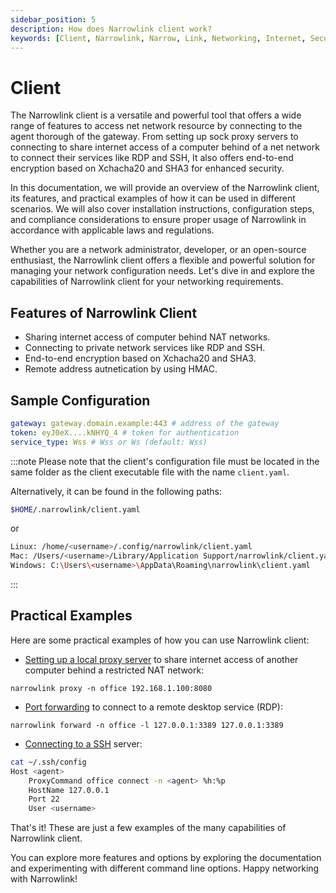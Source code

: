 ```yaml
---
sidebar_position: 5
description: How does Narrowlink client work?
keywords: [Client, Narrowlink, Narrow, Link, Networking, Internet, Security, Privacy, Open Source, Self-hosted, Tutorial, How-to, Guide, Nat, Firewall, Proxy, Reverse Proxy, Tunnel]
---
```


# Client

The Narrowlink client is a versatile and powerful tool that offers a wide range of features to access net network resource by connecting to the agent thorough of the gateway. From setting up sock proxy servers to connecting to share internet access of a computer behind of a net network to connect their services like RDP and SSH, It also offers end-to-end encryption based on Xchacha20 and SHA3 for enhanced security.

In this documentation, we will provide an overview of the Narrowlink client, its features, and practical examples of how it can be used in different scenarios. We will also cover installation instructions, configuration steps, and compliance considerations to ensure proper usage of Narrowlink in accordance with applicable laws and regulations.

Whether you are a network administrator, developer, or an open-source enthusiast, the Narrowlink client offers a flexible and powerful solution for managing your network configuration needs. Let's dive in and explore the capabilities of Narrowlink client for your networking requirements.

## Features of Narrowlink Client

- Sharing internet access of computer behind NAT networks.
- Connecting to private network services like RDP and SSH.
- End-to-end encryption based on Xchacha20 and SHA3.
- Remote address autnetication by using HMAC.

## Sample Configuration

```yaml
gateway: gateway.domain.example:443 # address of the gateway
token: eyJ0eX....kNHYQ_4 # token for authentication
service_type: Wss # Wss or Ws (default: Wss)
```

:::note
Please note that the client's configuration file must be located in the same folder as the client executable file with the name `client.yaml`.

Alternatively, it can be found in the following paths:

```bash
$HOME/.narrowlink/client.yaml
```

or

```bash
Linux: /home/<username>/.config/narrowlink/client.yaml
Mac: /Users/<username>/Library/Application Support/narrowlink/client.yaml
Windows: C:\Users\<username>\AppData\Roaming\narrowlink\client.yaml
```

:::

## Practical Examples

Here are some practical examples of how you can use Narrowlink client:

- [Setting up a local proxy server](/docs/extended-tutorial/share-network-access/) to share internet access of another computer behind a restricted NAT network:

`narrowlink proxy -n office 192.168.1.100:8080`

- [Port forwarding](/docs/extended-tutorial/port-forwarding/) to connect to a remote desktop service (RDP):

`narrowlink forward -n office -l 127.0.0.1:3389 127.0.0.1:3389`

- [Connecting to a SSH](/docs/extended-tutorial/ssh-integration/) server:

```bash
cat ~/.ssh/config
Host <agent>
    ProxyCommand office connect -n <agent> %h:%p
    HostName 127.0.0.1
    Port 22
    User <username>
```

That's it! These are just a few examples of the many capabilities of Narrowlink client.

You can explore more features and options by exploring the documentation and experimenting with different command line options.
Happy networking with Narrowlink!
